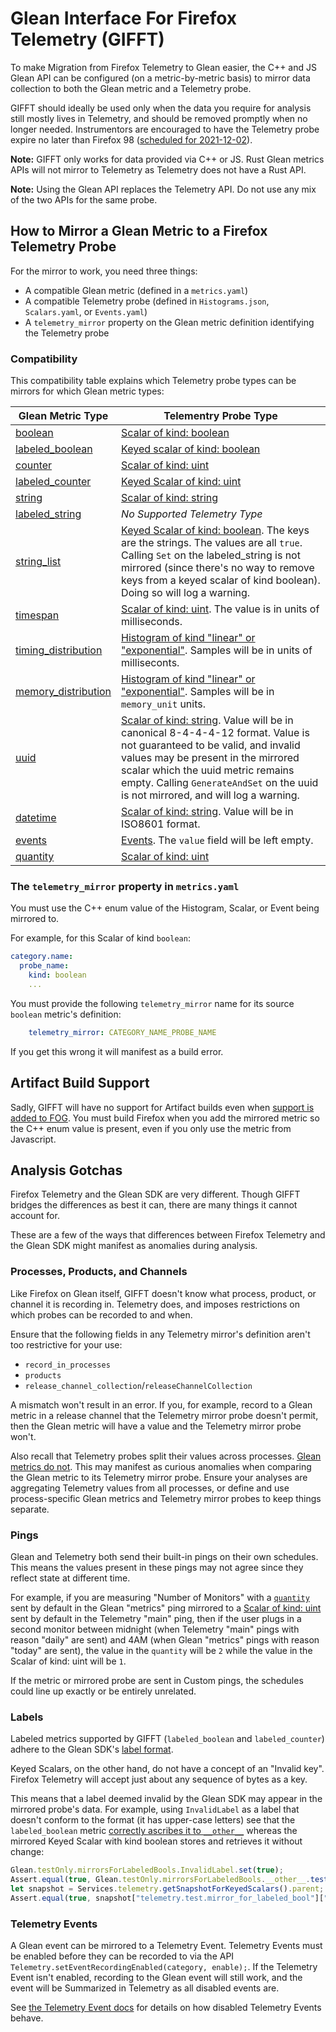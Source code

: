# Glean Interface For Firefox Telemetry (GIFFT)

To make Migration from Firefox Telemetry to Glean easier,
the C++ and JS Glean API can be configured
(on a metric-by-metric basis)
to mirror data collection to both the Glean metric and a Telemetry probe.

GIFFT should ideally be used only when the data you require for analysis still mostly lives in Telemetry,
and should be removed promptly when no longer needed.
Instrumentors are encouraged to have the Telemetry probe expire no later than Firefox 98
([scheduled for 2021-12-02](https://wiki.mozilla.org/Release_Management/Calendar)).

**Note:** GIFFT only works for data provided via C++ or JS.
Rust Glean metrics APIs will not mirror to Telemetry as Telemetry does not have a Rust API.

**Note:** Using the Glean API replaces the Telemetry API.
Do not use any mix of the two APIs for the same probe.

## How to Mirror a Glean Metric to a Firefox Telemetry Probe

For the mirror to work, you need three things:
* A compatible Glean metric (defined in a `metrics.yaml`)
* A compatible Telemetry probe
  (defined in `Histograms.json`, `Scalars.yaml`, or `Events.yaml`)
* A `telemetry_mirror` property on the Glean metric definition identifying the Telemetry probe

### Compatibility

This compatibility table explains which Telemetry probe types can be mirrors for which Glean metric types:

| Glean Metric Type | Telementry Probe Type |
| ----------------- | --------------------- |
| [boolean](https://mozilla.github.io/glean/book/user/metrics/boolean.html) | [Scalar of kind: boolean](../telemetry/collection/scalars.html) |
| [labeled_boolean](https://mozilla.github.io/glean/book/user/metrics/labeled_booleans.html) | [Keyed scalar of kind: boolean](../telemetry/collection/scalars.html) |
| [counter](https://mozilla.github.io/glean/book/user/metrics/counter.html) | [Scalar of kind: uint](../telemetry/collection/scalars.html) |
| [labeled_counter](https://mozilla.github.io/glean/book/user/metrics/labeled_counters.html) | [Keyed Scalar of kind: uint](../telemetry/collection/scalars.html) |
| [string](https://mozilla.github.io/glean/book/user/metrics/string.html) | [Scalar of kind: string](../telemetry/collection/scalars.html) |
| [labeled_string](https://mozilla.github.io/glean/book/user/metrics/labeled_strings.html) | *No Supported Telemetry Type* |
| [string_list](https://mozilla.github.io/glean/book/user/metrics/string_list.html) | [Keyed Scalar of kind: boolean](../telemetry/collection/scalars.html). The keys are the strings. The values are all `true`. Calling `Set` on the labeled_string is not mirrored (since there's no way to remove keys from a keyed scalar of kind boolean). Doing so will log a warning. |
| [timespan](https://mozilla.github.io/glean/book/user/metrics/timespan.html) | [Scalar of kind: uint](../telemetry/collection/scalars.html). The value is in units of milliseconds. |
| [timing_distribution](https://mozilla.github.io/glean/book/user/metrics/timing_distribution.html) | [Histogram of kind "linear" or "exponential"](../telemetry/collection/histograms.html#exponential). Samples will be in units of milliseconts. |
| [memory_distribution](https://mozilla.github.io/glean/book/user/metrics/memory_distribution.html) | [Histogram of kind "linear" or "exponential"](../telemetry/collection/histograms.html#exponential). Samples will be in `memory_unit` units. |
| [uuid](https://mozilla.github.io/glean/book/user/metrics/uuid.html) | [Scalar of kind: string](../telemetry/collection/scalars.html). Value will be in canonical 8-4-4-4-12 format. Value is not guaranteed to be valid, and invalid values may be present in the mirrored scalar which the uuid metric remains empty. Calling `GenerateAndSet` on the uuid is not mirrored, and will log a warning. |
| [datetime](https://mozilla.github.io/glean/book/user/metrics/datetime.html) | [Scalar of kind: string](../telemetry/collection/scalars.html). Value will be in ISO8601 format. |
| [events](https://mozilla.github.io/glean/book/user/metrics/event.html) | [Events](../telemetry/collection/events.html). The `value` field will be left empty.  |
| [quantity](https://mozilla.github.io/glean/book/user/metrics/quantity.html) | [Scalar of kind: uint](../telemetry/collection/scalars.html) |

### The `telemetry_mirror` property in `metrics.yaml`

You must use the C++ enum value of the Histogram, Scalar, or Event being mirrored to.

For example, for this Scalar of kind `boolean`:
```yaml
category.name:
  probe_name:
    kind: boolean
    ...
```

You must provide the following `telemetry_mirror` name for its source
`boolean` metric's definition:

```yaml
    telemetry_mirror: CATEGORY_NAME_PROBE_NAME
```

If you get this wrong it will manifest as a build error.

## Artifact Build Support

Sadly, GIFFT will have no support for Artifact builds even when
[support is added to FOG](https://bugzilla.mozilla.org/show_bug.cgi?id=1698184).
You must build Firefox when you add the mirrored metric so the C++ enum value is present,
even if you only use the metric from Javascript.

## Analysis Gotchas

Firefox Telemetry and the Glean SDK are very different.
Though GIFFT bridges the differences as best it can,
there are many things it cannot account for.

These are a few of the ways that differences between Firefox Telemetry and the Glean SDK might manifest as anomalies during analysis.

### Processes, Products, and Channels

Like Firefox on Glean itself,
GIFFT doesn't know what process, product, or channel it is recording in.
Telemetry does, and imposes restrictions on which probes can be recorded to and when.

Ensure that the following fields in any Telemetry mirror's definition aren't too restrictive for your use:
* `record_in_processes`
* `products`
* `release_channel_collection`/`releaseChannelCollection`

A mismatch won't result in an error.
If you, for example,
record to a Glean metric in a release channel that the Telemetry mirror probe doesn't permit,
then the Glean metric will have a value and the Telemetry mirror probe won't.

Also recall that Telemetry probes split their values across processes.
[Glean metrics do not](ipc.md).
This may manifest as curious anomalies when comparing the Glean metric to its Telemetry mirror probe.
Ensure your analyses are aggregating Telemetry values from all processes,
or define and use process-specific Glean metrics and Telemetry mirror probes to keep things separate.

### Pings

Glean and Telemetry both send their built-in pings on their own schedules.
This means the values present in these pings may not agree since they reflect state at different time.

For example, if you are measuring "Number of Monitors" with a
[`quantity`](https://mozilla.github.io/glean/book/user/metrics/quantity.html)
sent by default in the Glean "metrics" ping mirrored to a
[Scalar of kind: uint](../telemetry/collection/scalars.html)
sent by default in the Telemetry "main" ping,
then if the user plugs in a second monitor between midnight
(when Telemetry "main" pings with reason "daily" are sent) and 4AM
(when Glean "metrics" pings with reason "today" are sent),
the value in the `quantity` will be `2`
while the value in the Scalar of kind: uint will be `1`.

If the metric or mirrored probe are sent in Custom pings,
the schedules could line up exactly or be entirely unrelated.

### Labels

Labeled metrics supported by GIFFT
(`labeled_boolean` and `labeled_counter`)
adhere to the Glean SDK's
[label format](https://mozilla.github.io/glean/book/user/metrics/index.html#label-format).

Keyed Scalars, on the other hand, do not have a concept of an "Invalid key".
Firefox Telemetry will accept just about any sequence of bytes as a key.

This means that a label deemed invalid by the Glean SDK may appear in the mirrored probe's data.
For example, using `InvalidLabel` as a label that doesn't conform to the format
(it has upper-case letters)
see that the `labeled_boolean` metric
[correctly ascribes it to `__other__`](https://mozilla.github.io/glean/book/user/metrics/index.html#labeled-metrics)
whereas the mirrored Keyed Scalar with kind boolean stores and retrieves it without change:
```js
Glean.testOnly.mirrorsForLabeledBools.InvalidLabel.set(true);
Assert.equal(true, Glean.testOnly.mirrorsForLabeledBools.__other__.testGetValue());
let snapshot = Services.telemetry.getSnapshotForKeyedScalars().parent;
Assert.equal(true, snapshot["telemetry.test.mirror_for_labeled_bool"]["InvalidLabel"]);
```

### Telemetry Events

A Glean event can be mirrored to a Telemetry Event.
Telemetry Events must be enabled before they can be recorded to via the API
`Telemetry.setEventRecordingEnabled(category, enable);`.
If the Telemetry Event isn't enabled,
recording to the Glean event will still work,
and the event will be Summarized in Telemetry as all disabled events are.

See
[the Telemetry Event docs](../telemetry/collection/events.html)
for details on how disabled Telemetry Events behave.
